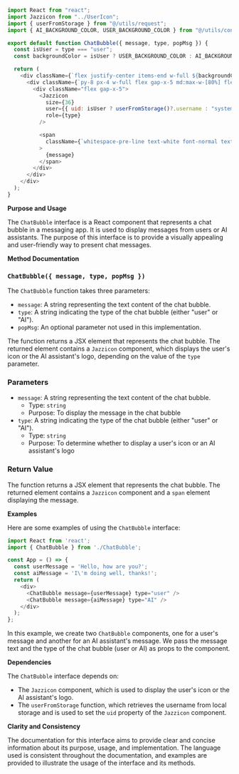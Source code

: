 ```javascript
import React from "react";
import Jazzicon from "../UserIcon";
import { userFromStorage } from "@/utils/request";
import { AI_BACKGROUND_COLOR, USER_BACKGROUND_COLOR } from "@/utils/constants";

export default function ChatBubble({ message, type, popMsg }) {
  const isUser = type === "user";
  const backgroundColor = isUser ? USER_BACKGROUND_COLOR : AI_BACKGROUND_COLOR;

  return (
    <div className={`flex justify-center items-end w-full ${backgroundColor}`}>
      <div className={`py-8 px-4 w-full flex gap-x-5 md:max-w-[80%] flex-col`}>
        <div className="flex gap-x-5">
          <Jazzicon
            size={36}
            user={{ uid: isUser ? userFromStorage()?.username : "system" }}
            role={type}
          />

          <span
            className={`whitespace-pre-line text-white font-normal text-sm md:text-sm flex flex-col gap-y-1 mt-2`}
          >
            {message}
          </span>
        </div>
      </div>
    </div>
  );
}

```
**Purpose and Usage**

The `ChatBubble` interface is a React component that represents a chat bubble in a messaging app. It is used to display messages from users or AI assistants. The purpose of this interface is to provide a visually appealing and user-friendly way to present chat messages.

**Method Documentation**

### `ChatBubble({ message, type, popMsg })`

The `ChatBubble` function takes three parameters:

* `message`: A string representing the text content of the chat bubble.
* `type`: A string indicating the type of the chat bubble (either "user" or "AI").
* `popMsg`: An optional parameter not used in this implementation.

The function returns a JSX element that represents the chat bubble. The returned element contains a `Jazzicon` component, which displays the user's icon or the AI assistant's logo, depending on the value of the `type` parameter.

### Parameters

* `message`: A string representing the text content of the chat bubble.
	+ Type: `string`
	+ Purpose: To display the message in the chat bubble
* `type`: A string indicating the type of the chat bubble (either "user" or "AI").
	+ Type: `string`
	+ Purpose: To determine whether to display a user's icon or an AI assistant's logo

### Return Value

The function returns a JSX element that represents the chat bubble. The returned element contains a `Jazzicon` component and a `span` element displaying the message.

**Examples**

Here are some examples of using the `ChatBubble` interface:
```javascript
import React from 'react';
import { ChatBubble } from './ChatBubble';

const App = () => {
  const userMessage = 'Hello, how are you?';
  const aiMessage = 'I\'m doing well, thanks!';
  return (
    <div>
      <ChatBubble message={userMessage} type="user" />
      <ChatBubble message={aiMessage} type="AI" />
    </div>
  );
};
```
In this example, we create two `ChatBubble` components, one for a user's message and another for an AI assistant's message. We pass the message text and the type of the chat bubble (user or AI) as props to the component.

**Dependencies**

The `ChatBubble` interface depends on:

* The `Jazzicon` component, which is used to display the user's icon or the AI assistant's logo.
* The `userFromStorage` function, which retrieves the username from local storage and is used to set the `uid` property of the `Jazzicon` component.

**Clarity and Consistency**

The documentation for this interface aims to provide clear and concise information about its purpose, usage, and implementation. The language used is consistent throughout the documentation, and examples are provided to illustrate the usage of the interface and its methods.
